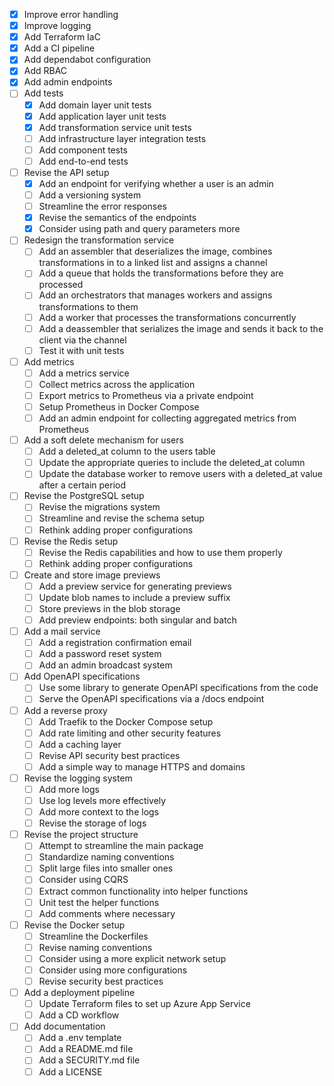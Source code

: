 - [X] Improve error handling
- [X] Improve logging
- [X] Add Terraform IaC
- [X] Add a CI pipeline
- [X] Add dependabot configuration
- [X] Add RBAC
- [X] Add admin endpoints
- [ ] Add tests
  - [X] Add domain layer unit tests
  - [X] Add application layer unit tests
  - [X] Add transformation service unit tests
  - [ ] Add infrastructure layer integration tests
  - [ ] Add component tests
  - [ ] Add end-to-end tests
- [ ] Revise the API setup
  - [X] Add an endpoint for verifying whether a user is an admin
  - [ ] Add a versioning system
  - [ ] Streamline the error responses
  - [X] Revise the semantics of the endpoints
  - [X] Consider using path and query parameters more
- [ ] Redesign the transformation service
  - [ ] Add an assembler that deserializes the image, combines transformations in to a linked list and assigns a channel
  - [ ] Add a queue that holds the transformations before they are processed
  - [ ] Add an orchestrators that manages workers and assigns transformations to them
  - [ ] Add a worker that processes the transformations concurrently
  - [ ] Add a deassembler that serializes the image and sends it back to the client via the channel
  - [ ] Test it with unit tests
- [ ] Add metrics
  - [ ] Add a metrics service
  - [ ] Collect metrics across the application
  - [ ] Export metrics to Prometheus via a private endpoint
  - [ ] Setup Prometheus in Docker Compose
  - [ ] Add an admin endpoint for collecting aggregated metrics from Prometheus
- [ ] Add a soft delete mechanism for users
  - [ ] Add a deleted_at column to the users table
  - [ ] Update the appropriate queries to include the deleted_at column
  - [ ] Update the database worker to remove users with a deleted_at value after a certain period
- [ ] Revise the PostgreSQL setup
  - [ ] Revise the migrations system
  - [ ] Streamline and revise the schema setup
  - [ ] Rethink adding proper configurations
- [ ] Revise the Redis setup
  - [ ] Revise the Redis capabilities and how to use them properly
  - [ ] Rethink adding proper configurations
- [ ] Create and store image previews
  - [ ] Add a preview service for generating previews
  - [ ] Update blob names to include a preview suffix
  - [ ] Store previews in the blob storage
  - [ ] Add preview endpoints: both singular and batch
- [ ] Add a mail service
  - [ ] Add a registration confirmation email
  - [ ] Add a password reset system
  - [ ] Add an admin broadcast system
- [ ] Add OpenAPI specifications
  - [ ] Use some library to generate OpenAPI specifications from the code
  - [ ] Serve the OpenAPI specifications via a /docs endpoint
- [ ] Add a reverse proxy
  - [ ] Add Traefik to the Docker Compose setup
  - [ ] Add rate limiting and other security features
  - [ ] Add a caching layer
  - [ ] Revise API security best practices
  - [ ] Add a simple way to manage HTTPS and domains
- [ ] Revise the logging system
  - [ ] Add more logs
  - [ ] Use log levels more effectively
  - [ ] Add more context to the logs
  - [ ] Revise the storage of logs
- [ ] Revise the project structure
  - [ ] Attempt to streamline the main package
  - [ ] Standardize naming conventions
  - [ ] Split large files into smaller ones
  - [ ] Consider using CQRS
  - [ ] Extract common functionality into helper functions
  - [ ] Unit test the helper functions
  - [ ] Add comments where necessary
- [ ] Revise the Docker setup
  - [ ] Streamline the Dockerfiles
  - [ ] Revise naming conventions
  - [ ] Consider using a more explicit network setup
  - [ ] Consider using more configurations
  - [ ] Revise security best practices
- [ ] Add a deployment pipeline
  - [ ] Update Terraform files to set up Azure App Service
  - [ ] Add a CD workflow
- [ ] Add documentation
  - [ ] Add a .env template
  - [ ] Add a README.md file
  - [ ] Add a SECURITY.md file
  - [ ] Add a LICENSE